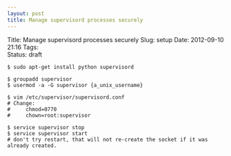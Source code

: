 ```yaml
---
layout: post
title: Manage supervisord processes securely
---
```


Title:     Manage supervisord processes securely
Slug:      setup
Date:      2012-09-10 21:16
Tags:    
Status:    draft

    $ sudo apt-get install python supervisord

    $ groupadd supervisor
    $ usermod -a -G supervisor {a_unix_username}

    $ vim /etc/supervisor/supervisord.conf
    # Change:
    #     chmod=0770
    #     chown=root:supervisor

    $ service supervisor stop
    $ service supervisor start
    # don't try restart, that will not re-create the socket if it was already created.
